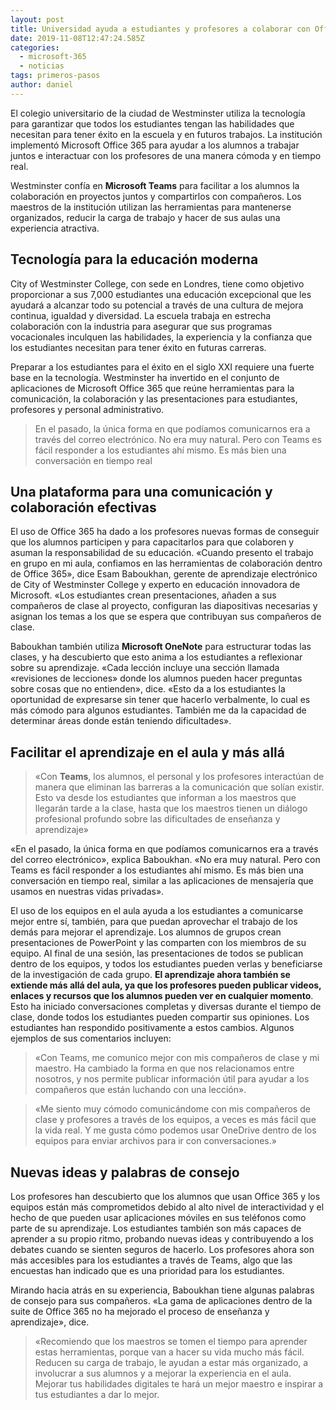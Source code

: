 ```yaml
---
layout: post
title: Universidad ayuda a estudiantes y profesores a colaborar con Office 365
date: 2019-11-08T12:47:24.585Z
categories:
  - microsoft-365
  - noticias
tags: primeros-pasos
author: daniel
---
```

El colegio universitario de la ciudad de Westminster utiliza la tecnología para garantizar que todos los estudiantes tengan las habilidades que necesitan para tener éxito en la escuela y en futuros trabajos. La institución implementó Microsoft Office 365 para ayudar a los alumnos a trabajar juntos e interactuar con los profesores de una manera cómoda y en tiempo real.

Westminster confía en **Microsoft Teams** para facilitar a los alumnos la colaboración en proyectos juntos y compartirlos con compañeros. Los maestros de la institución utilizan las herramientas para mantenerse organizados, reducir la carga de trabajo y hacer de sus aulas una experiencia atractiva.

## Tecnología para la educación moderna

City of Westminster College, con sede en Londres, tiene como objetivo proporcionar a sus 7,000 estudiantes una educación excepcional que les ayudará a alcanzar todo su potencial a través de una cultura de mejora continua, igualdad y diversidad. La escuela trabaja en estrecha colaboración con la industria para asegurar que sus programas vocacionales inculquen las habilidades, la experiencia y la confianza que los estudiantes necesitan para tener éxito en futuras carreras.

Preparar a los estudiantes para el éxito en el siglo XXI requiere una fuerte base en la tecnología. Westminster ha invertido en el conjunto de aplicaciones de Microsoft Office 365 que reúne herramientas para la comunicación, la colaboración y las presentaciones para estudiantes, profesores y personal administrativo.

> En el pasado, la única forma en que podíamos comunicarnos era a través del correo electrónico. No era muy natural. Pero con Teams es fácil responder a los estudiantes ahí mismo. Es más bien una conversación en tiempo real



## Una plataforma para una comunicación y colaboración efectivas

El uso de Office 365 ha dado a los profesores nuevas formas de conseguir que los alumnos participen y para capacitarlos para que colaboren y asuman la responsabilidad de su educación. «Cuando presento el trabajo en grupo en mi aula, confiamos en las herramientas de colaboración dentro de Office 365», dice Esam Baboukhan, gerente de aprendizaje electrónico de City of Westminster College y experto en educación innovadora de Microsoft. «Los estudiantes crean presentaciones, añaden a sus compañeros de clase al proyecto, configuran las diapositivas necesarias y asignan los temas a los que se espera que contribuyan sus compañeros de clase.

Baboukhan también utiliza **Microsoft OneNote** para estructurar todas las clases, y ha descubierto que esto anima a los estudiantes a reflexionar sobre su aprendizaje. «Cada lección incluye una sección llamada «revisiones de lecciones» donde los alumnos pueden hacer preguntas sobre cosas que no entienden», dice. «Esto da a los estudiantes la oportunidad de expresarse sin tener que hacerlo verbalmente, lo cual es más cómodo para algunos estudiantes. También me da la capacidad de determinar áreas donde están teniendo dificultades».



## Facilitar el aprendizaje en el aula y más allá

> «Con **Teams**, los alumnos, el personal y los profesores interactúan de manera que eliminan las barreras a la comunicación que solían existir. Esto va desde los estudiantes que informan a los maestros que llegarán tarde a la clase, hasta que los maestros tienen un diálogo profesional profundo sobre las dificultades de enseñanza y aprendizaje»



«En el pasado, la única forma en que podíamos comunicarnos era a través del correo electrónico», explica Baboukhan. «No era muy natural. Pero con Teams es fácil responder a los estudiantes ahí mismo. Es más bien una conversación en tiempo real, similar a las aplicaciones de mensajería que usamos en nuestras vidas privadas».

El uso de los equipos en el aula ayuda a los estudiantes a comunicarse mejor entre sí, también, para que puedan aprovechar el trabajo de los demás para mejorar el aprendizaje. Los alumnos de grupos crean presentaciones de PowerPoint y las comparten con los miembros de su equipo. Al final de una sesión, las presentaciones de todos se publican dentro de los equipos, y todos los estudiantes pueden verlas y beneficiarse de la investigación de cada grupo. **El aprendizaje ahora también se extiende más allá del aula, ya que los profesores pueden publicar videos, enlaces y recursos que los alumnos pueden ver en cualquier momento**. Esto ha iniciado conversaciones completas y diversas durante el tiempo de clase, donde todos los estudiantes pueden compartir sus opiniones. Los estudiantes han respondido positivamente a estos cambios. Algunos ejemplos de sus comentarios incluyen:


> «Con Teams, me comunico mejor con mis compañeros de clase y mi maestro. Ha cambiado la forma en que nos relacionamos entre nosotros, y nos permite publicar información útil para ayudar a los compañeros que están luchando con una lección».

> «Me siento muy cómodo comunicándome con mis compañeros de clase y profesores a través de los equipos, a veces es más fácil que la vida real. Y me gusta cómo podemos usar OneDrive dentro de los equipos para enviar archivos para ir con conversaciones.»



## Nuevas ideas y palabras de consejo

Los profesores han descubierto que los alumnos que usan Office 365 y los equipos están más comprometidos debido al alto nivel de interactividad y el hecho de que pueden usar aplicaciones móviles en sus teléfonos como parte de su aprendizaje. Los estudiantes también son más capaces de aprender a su propio ritmo, probando nuevas ideas y contribuyendo a los debates cuando se sienten seguros de hacerlo. Los profesores ahora son más accesibles para los estudiantes a través de Teams, algo que las encuestas han indicado que es una prioridad para los estudiantes.

Mirando hacia atrás en su experiencia, Baboukhan tiene algunas palabras de consejo para sus compañeros. «La gama de aplicaciones dentro de la suite de Office 365 no ha mejorado el proceso de enseñanza y aprendizaje», dice.

> «Recomiendo que los maestros se tomen el tiempo para aprender estas herramientas, porque van a hacer su vida mucho más fácil. Reducen su carga de trabajo, le ayudan a estar más organizado, a involucrar a sus alumnos y a mejorar la experiencia en el aula. Mejorar tus habilidades digitales te hará un mejor maestro e inspirar a tus estudiantes a dar lo mejor.